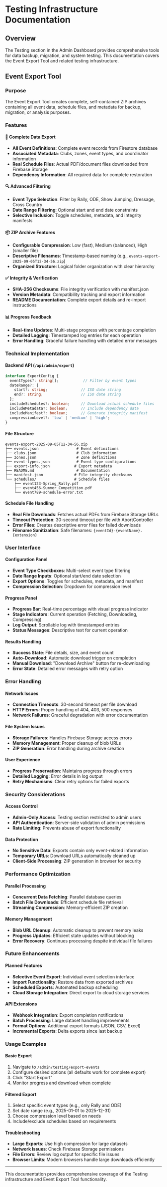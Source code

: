# Testing Infrastructure Documentation

## Overview
The Testing section in the Admin Dashboard provides comprehensive tools for data backup, migration, and system testing. This documentation covers the Event Export Tool and related testing infrastructure.

## Event Export Tool

### Purpose
The Event Export Tool creates complete, self-contained ZIP archives containing all event data, schedule files, and metadata for backup, migration, or analysis purposes.

### Features

#### 🎯 Complete Data Export
- **All Event Definitions**: Complete event records from Firestore database
- **Associated Metadata**: Clubs, zones, event types, and coordinator information
- **Real Schedule Files**: Actual PDF/document files downloaded from Firebase Storage
- **Dependency Information**: All required data for complete restoration

#### 🔍 Advanced Filtering
- **Event Type Selection**: Filter by Rally, ODE, Show Jumping, Dressage, Cross Country
- **Date Range Filtering**: Optional start and end date constraints
- **Selective Inclusion**: Toggle schedules, metadata, and integrity manifests

#### 📦 ZIP Archive Features
- **Configurable Compression**: Low (fast), Medium (balanced), High (smaller file)
- **Descriptive Filenames**: Timestamp-based naming (e.g., `events-export-2025-09-05T12-34-56.zip`)
- **Organized Structure**: Logical folder organization with clear hierarchy

#### ✅ Integrity & Verification
- **SHA-256 Checksums**: File integrity verification with manifest.json
- **Version Metadata**: Compatibility tracking and export information
- **README Documentation**: Complete export details and re-import instructions

#### 📊 Progress Feedback
- **Real-time Updates**: Multi-stage progress with percentage completion
- **Detailed Logging**: Timestamped log entries for each operation
- **Error Handling**: Graceful failure handling with detailed error messages

### Technical Implementation

#### Backend API (`/api/admin/export`)
```typescript
interface ExportConfig {
  eventTypes?: string[];           // Filter by event types
  dateRange?: {
    start?: string;               // ISO date string
    end?: string;                 // ISO date string
  };
  includeSchedules?: boolean;     // Download actual schedule files
  includeMetadata?: boolean;      // Include dependency data
  includeManifest?: boolean;      // Generate integrity manifest
  compressionLevel?: 'low' | 'medium' | 'high';
}
```

#### File Structure
```
events-export-2025-09-05T12-34-56.zip
├── events.json                 # Event definitions
├── clubs.json                  # Club information
├── zones.json                  # Zone definitions
├── event-types.json            # Event type configurations
├── export-info.json           # Export metadata
├── README.md                   # Documentation
├── manifest.json              # File integrity checksums
└── schedules/                 # Schedule files
    ├── event123-Spring_Rally.pdf
    ├── event456-Summer_Competition.pdf
    └── event789-schedule-error.txt
```

#### Schedule File Handling
- **Real File Downloads**: Fetches actual PDFs from Firebase Storage URLs
- **Timeout Protection**: 30-second timeout per file with AbortController
- **Error Files**: Creates descriptive error files for failed downloads
- **Filename Sanitization**: Safe filenames: `{eventId}-{eventName}.{extension}`

### User Interface

#### Configuration Panel
- **Event Type Checkboxes**: Multi-select event type filtering
- **Date Range Inputs**: Optional start/end date selection
- **Export Options**: Toggles for schedules, metadata, and manifest
- **Compression Selection**: Dropdown for compression level

#### Progress Panel
- **Progress Bar**: Real-time percentage with visual progress indicator
- **Stage Indicators**: Current operation (Fetching, Downloading, Compressing)
- **Log Output**: Scrollable log with timestamped entries
- **Status Messages**: Descriptive text for current operation

#### Results Handling
- **Success State**: File details, size, and event count
- **Auto-Download**: Automatic download trigger on completion
- **Manual Download**: "Download Archive" button for re-downloading
- **Error State**: Detailed error messages with retry option

### Error Handling

#### Network Issues
- **Connection Timeouts**: 30-second timeout per file download
- **HTTP Errors**: Proper handling of 404, 403, 500 responses
- **Network Failures**: Graceful degradation with error documentation

#### File System Issues
- **Storage Failures**: Handles Firebase Storage access errors
- **Memory Management**: Proper cleanup of blob URLs
- **ZIP Generation**: Error handling during archive creation

#### User Experience
- **Progress Preservation**: Maintains progress through errors
- **Detailed Logging**: Error details in log output
- **Retry Mechanisms**: Clear retry options for failed exports

### Security Considerations

#### Access Control
- **Admin-Only Access**: Testing section restricted to admin users
- **API Authentication**: Server-side validation of admin permissions
- **Rate Limiting**: Prevents abuse of export functionality

#### Data Protection
- **No Sensitive Data**: Exports contain only event-related information
- **Temporary URLs**: Download URLs automatically cleaned up
- **Client-Side Processing**: ZIP generation in browser for security

### Performance Optimization

#### Parallel Processing
- **Concurrent Data Fetching**: Parallel database queries
- **Batch File Downloads**: Efficient schedule file retrieval
- **Streaming Compression**: Memory-efficient ZIP creation

#### Memory Management
- **Blob URL Cleanup**: Automatic cleanup to prevent memory leaks
- **Progress Updates**: Efficient state updates without blocking
- **Error Recovery**: Continues processing despite individual file failures

### Future Enhancements

#### Planned Features
- **Selective Event Export**: Individual event selection interface
- **Import Functionality**: Restore data from exported archives
- **Scheduled Exports**: Automated backup scheduling
- **Cloud Storage Integration**: Direct export to cloud storage services

#### API Extensions
- **Webhook Integration**: Export completion notifications
- **Batch Processing**: Large dataset handling improvements
- **Format Options**: Additional export formats (JSON, CSV, Excel)
- **Incremental Exports**: Delta exports since last backup

### Usage Examples

#### Basic Export
1. Navigate to `/admin/testing/export-events`
2. Configure desired options (all defaults work for complete export)
3. Click "Start Export"
4. Monitor progress and download when complete

#### Filtered Export
1. Select specific event types (e.g., only Rally and ODE)
2. Set date range (e.g., 2025-01-01 to 2025-12-31)
3. Choose compression level based on needs
4. Include/exclude schedules based on requirements

#### Troubleshooting
- **Large Exports**: Use high compression for large datasets
- **Network Issues**: Check Firebase Storage permissions
- **File Errors**: Review log output for specific file issues
- **Browser Limits**: Modern browsers handle large downloads efficiently

---

This documentation provides comprehensive coverage of the Testing infrastructure and Event Export Tool functionality.

